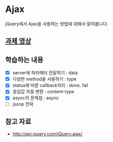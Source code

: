 # Ajax
jQuery에서 Ajax을 사용하는 방법에 대해서 알아봅니다.

## [과제 영상](http://portal.nhnnext.org/streaming/2016/1%ED%95%99%EA%B8%B0/jQuery/%EC%A0%84%EC%9A%A9%EC%9A%B0/668)

## 학습하는 내용
- [x] server에 파라메터 전달하기 : data
- [x] 다양한 method을 사용하기 : type
- [x] status에 따른 callback처리 : done, fail
- [x] 응답값 자동 변환 : content-type
- [x] async의 문제점 : async
- [ ] jsonp 전략

## 참고 자료
- http://api.jquery.com/jQuery.ajax/